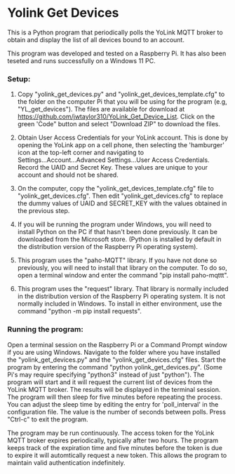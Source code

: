 # Yolink Get Devices
This is a Python program that periodically polls the YoLink MQTT broker to obtain and display the list of all devices bound to an account.

This program was developed and tested on a Raspberry Pi.  It has also been teseted and runs successfully on a Windows 11 PC.


### Setup:
   1. Copy "yolink_get_devices.py" and "yolink_get_devices_template.cfg" to the folder on the computer Pi that you will be using for the program (e.g, "YL_get_devices").  The files are available for download at https://github.com/jwtaylor310/YoLink_Get_Device_List.  Click on the green 'Code" button and select "Download ZIP" to download the files.
  
   2. Obtain User Access Credentials for your YoLink account.  This is done by opening the YoLink app on a cell phone, then selecting the 
      'hamburger' icon at the top-left corner and navigating to Settings...Account...Advanced Settings...User Access Credentials.  Record
      the UAID and Secret Key.  These values are unique to your account and should not be shared.
    
   3. On the computer, copy the "yolink_get_devices_template.cfg" file to "yolink_get_devices.cfg".  Then edit "yolink_get_devices.cfg" to replace the dummy values of UAID and SECRET_KEY with the values obtained in the previous step.

4. If you will be running the program under Windows, you will need to install Python on the PC if that hasn't been done previously. It can be downloaded from the Microsoft store. (Python is installed by default in the distribution version of the Raspberry Pi operating system).

5. This program uses the "paho-MQTT" library. If you have not done so previously, you will need to install that library on the computer. To do so, open a terminal window and enter the command "pip install paho-mqttt".

6. This program uses the "request" library.  That library is normally included in the distribution version of the Raspberry Pi
   operating system.  It is not normally included in Windows.  To install in either environment, use the command
   "python -m pip install requests".

     
### Running the program:
   Open a terminal session on the Raspberry Pi or a Command Prompt window if you are using Windows.  Navigate to the folder where you have installed the "yolink_get_devices.py" and the "yolink_get_devices.cfg" files.
   Start the program by entering the command  "python yolink_get_devices.py". (Some Pi's may require specifying "python3" instead of just "python").  The program
   will start and it will request the current list of devices from the YoLink MQTT broker.  The results will be displayed in the terminal session.  The program
   will then sleep for five minutes before repeating the process.  You can adjust the sleep time by editing the entry for 'poll_interval' in the configuration
   file.  The value is the number of seconds between polls.  Press "Ctrl-c" to exit the program.

   The program may be run continuously.  The access token for the YoLink MQTT broker expires periodically, typically after two hours.  The program keeps track of the expiration time and five minutes before the token is due to expire it will automtically request a new token.  This allows the program to maintain valid authentication indefinitely.
